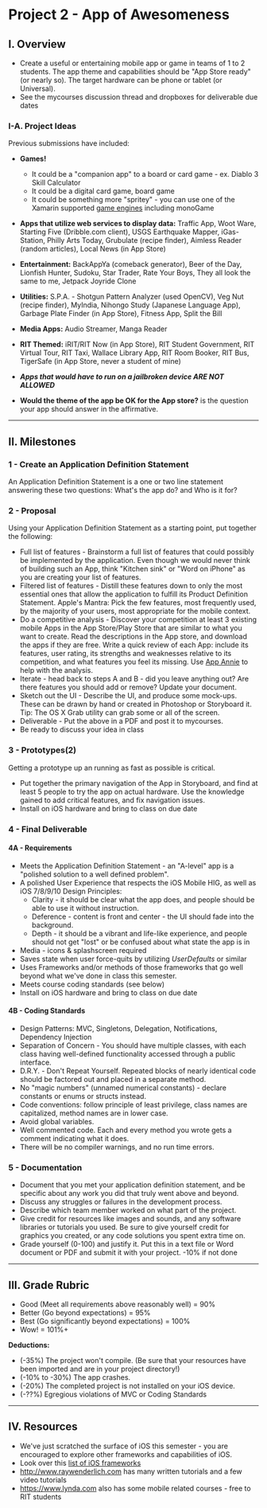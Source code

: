 # Project 2 - App of Awesomeness

## I. Overview
- Create a useful or entertaining mobile app or game in teams of 1 to 2 students. The app theme and capabilities should be "App Store ready" (or nearly so). The target hardware can be phone or tablet (or Universal).
- See the mycourses discussion thread and dropboxes for deliverable due dates

### I-A. Project Ideas

Previous submissions have included:

- **Games!**
  - It could be a "companion app" to a board or card game - ex. Diablo 3 Skill Calculator
  - It could be a digital card game, board game
  - It could be something more "spritey"  - you can use one of the Xamarin supported [game engines](https://docs.microsoft.com/en-us/xamarin/graphics-games/game-development/) including monoGame
- **Apps that utilize web services to display data:** Traffic App, Woot Ware, Starting Five (Dribble.com client), USGS Earthquake Mapper, iGas-Station, Philly Arts Today, Grubulate (recipe finder), Aimless Reader (random articles), Local News (in App Store)
- **Entertainment:** BackAppYa (comeback generator), Beer of the Day, Lionfish Hunter, Sudoku, Star Trader, Rate Your Boys, They all look the same to me, Jetpack Joyride Clone
- **Utilities:** S.P.A. - Shotgun Pattern Analyzer (used OpenCV), Veg Nut (recipe finder), MyIndia, Nihongo Study (Japanese Language App), Garbage Plate Finder (in App Store), Fitness App, Split the Bill
- **Media Apps:** Audio Streamer, Manga Reader
- **RIT Themed:** iRIT/RIT Now (in App Store), RIT Student Government, RIT Virtual Tour, RIT Taxi, Wallace Library App, RIT Room Booker, RIT Bus, TigerSafe (in App Store, never a student of mine)

- ***Apps that would have to run on a jailbroken device ARE NOT ALLOWED***
- **Would the theme of the app be OK for the App store?** is the question your app should answer in the affirmative.

<hr> 

<a id="milestones"></a>
  
## II. Milestones

### 1 - Create an Application Definition Statement
An Application Definition Statement is a one or two line statement answering these two questions: What's the app do? and Who is it for?

### 2 - Proposal
Using your Application Definition Statement as a starting point, put together the following:

- Full list of features - Brainstorm a full list of features that could possibly be implemented by the application. Even though we would never think of building such an App, think "Kitchen sink" or "Word on iPhone" as you are creating your list of features.
- Filtered list of features - Distill these features down to only the most essential ones that allow the application to fulfill its Product Definition Statement. Apple's Mantra: Pick the few features, most frequently used, by the majority of your users, most appropriate for the mobile context.
- Do a competitive analysis - Discover your competition at least 3 existing mobile Apps in the App Store/Play Store that are similar to what you want to create. Read the descriptions in the App store, and download the apps if they are free. Write a quick review of each App: include its features, user rating, its strengths and weaknesses relative to its competition, and what features you feel its missing. Use [App Annie](http://appannie.com) to help with the analysis.
- Iterate - head back to steps A and B - did you leave anything out? Are there features you should add or remove? Update your document.
- Sketch out the UI - Describe the UI, and produce some mock-ups. These can be drawn by hand or created in Photoshop or Storyboard it. Tip: The OS X Grab utility can grab some or all of the screen.
- Deliverable - Put the above in a PDF and post it to mycourses.
- Be ready to discuss your idea in class

### 3 - Prototypes(2)
Getting a prototype up an running as fast as possible is critical.

- Put together the primary navigation of the App in Storyboard, and find at least 5 people to try the app on actual hardware. Use the knowledge gained to add critical features, and fix navigation issues.
- Install on iOS hardware and bring to class on due date

### 4 - Final Deliverable

#### 4A - Requirements
- Meets the Application Definition Statement - an "A-level" app is a "polished solution to a well defined problem".
- A polished User Experience that respects the iOS Mobile HIG, as well as iOS 7/8/9/10 Design Principles:
  - Clarity - it should be clear what the app does, and people should be able to use it without instruction.
  - Deference - content is front and center - the UI should fade into the background.
  - Depth - it should be a vibrant and life-like experience, and people should not get "lost" or be confused about what state the app is in
- Media - icons & splashscreen required
- Saves state when user force-quits by utilizing *UserDefaults* or similar
- Uses Frameworks and/or methods of those frameworks that go well beyond what we've done in class this semester.
- Meets course coding standards (see below)
- Install on iOS hardware and bring to class on due date


#### 4B - Coding Standards
- Design Patterns: MVC, Singletons, Delegation, Notifications, Dependency Injection
- Separation of Concern - You should have multiple classes, with each class having well-defined functionality accessed through a public interface.
- D.R.Y. - Don't Repeat Yourself. Repeated blocks of nearly identical code should be factored out and placed in a separate method.
- No "magic numbers" (unnamed numerical constants) - declare constants or enums or structs instead.
- Code conventions: follow principle of least privilege, class names are capitalized, method names are in lower case.
- Avoid global variables.
- Well commented code. Each and every method you wrote gets a comment indicating what it does.
- There will be no compiler warnings, and no run time errors.


### 5 - Documentation

- Document that you met your application definition statement, and be specific about any work you did that truly went above and beyond.
- Discuss any struggles or failures in the development process.
- Describe which team member worked on what part of the project.
- Give credit for resources like images and sounds, and any software libraries or tutorials you used. Be sure to give yourself credit for graphics you created, or any code solutions you spent extra time on.
- Grade yourself (0-100) and justify it. Put this in a text file or Word document or PDF and submit it with your project.
-10% if not done

<hr> 

## III. Grade Rubric

- Good (Meet all requirements above reasonably well) = 90%
- Better (Go beyond expectations) = 95%
- Best (Go significantly beyond expectations) = 100%
- Wow! = 101%+

**Deductions:**
- (-35%) The project won't compile. (Be sure that your resources have been imported and are in your project directory!)
- (-10% to -30%) The app crashes.
- (-20%) The completed project is not installed on your iOS device.
- (-??%) Egregious violations of MVC or Coding Standards

<!--
Milestones
Team member name(s), idea, and proposal due start of class Tuesday 4/25 (week 13) - post to mycourses dropbox. 15% deduction from final project 3 grade if not done.
Working Prototype #1 due start of class Tuesday 5/2 (week 14) - post to mycourses dropbox - install on iOS hardware and bring to class. 15% of off your final project 3 grade if not done.
Working Prototype #2 due start of class Tuesday 5/9 (week 15) - post to mycourses dropbox - install on iOS hardware and bring to class. 15% deduction from final project 3 grade if not done.
Final Version Due Finals Week during the scheduled final exam time (Tuesday 5/16 @ 10:15AM) - post to mycourses dropbox with your documentation - install on iOS hardware and bring to class. Late submissions will not be accepted.
** If you borrowed an iOS device from IGM, you must return it at the time of our final meeting - and don't forget the cable. **
-->

<hr> 

## IV. Resources
- We've just scratched the surface of iOS this semester - you are encouraged to explore other frameworks and capabilities of iOS.
- Look over this [list of iOS frameworks](https://developer.apple.com/documentation/)
- http://www.raywenderlich.com has many written tutorials and a few video tutorials
- https://www.lynda.com also has some mobile related courses - free to RIT students
